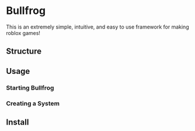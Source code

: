 # Bullfrog
This is an extremely simple, intuitive, and easy to use framework for making roblox games!

## Structure

## Usage
### Starting Bullfrog

### Creating a System

## Install
